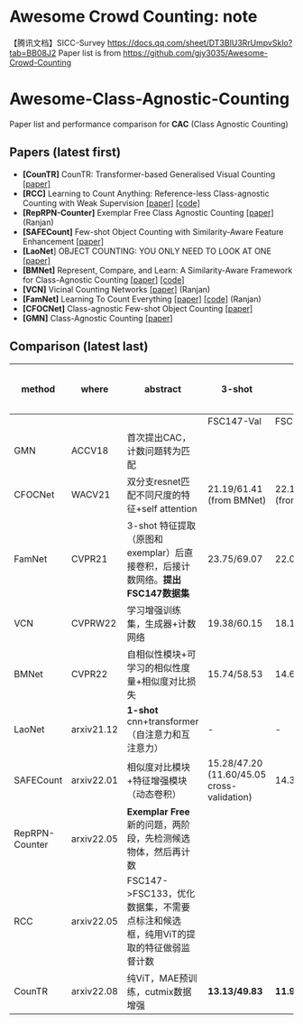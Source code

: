 # Awesome Crowd Counting: note
【腾讯文档】SICC-Survey   https://docs.qq.com/sheet/DT3BlU3RrUmpvSklo?tab=BB08J2
Paper list is from https://github.com/gjy3035/Awesome-Crowd-Counting

# Awesome-Class-Agnostic-Counting

Paper list and performance comparison for **CAC** (Class Agnostic Counting)



## Papers (latest first)
- **[CounTR]** CounTR: Transformer-based Generalised Visual Counting [[paper]](https://arxiv.org/pdf/2208.13721.pdf)
- **[RCC]** Learning to Count Anything: Reference-less Class-agnostic Counting with Weak Supervision [[paper]](https://arxiv.org/pdf/2205.10203.pdf) [[code]](https://github.com/ActiveVisionLab/LearningToCountAnything)
- **[RepRPN-Counter]** Exemplar Free Class Agnostic Counting [[paper]](https://arxiv.org/pdf/2205.14212.pdf) (Ranjan)
- **[SAFECount]** Few-shot Object Counting with Similarity-Aware Feature Enhancement [[paper]](https://arxiv.org/pdf/2201.08959.pdf)
- **[LaoNet**] OBJECT COUNTING: YOU ONLY NEED TO LOOK AT ONE [[paper]](https://arxiv.org/pdf/2112.05993.pdf)
- **[BMNet]** Represent, Compare, and Learn: A Similarity-Aware Framework for Class-Agnostic Counting [[paper]](https://openaccess.thecvf.com/content/CVPR2022/papers/Shi_Represent_Compare_and_Learn_A_Similarity-Aware_Framework_for_Class-Agnostic_Counting_CVPR_2022_paper.pdf) [[code]](https://github.com/flyinglynx/Bilinear-Matching-Network)
- **[VCN]** Vicinal Counting Networks [[paper]](https://openaccess.thecvf.com/content/CVPR2022W/L3D-IVU/papers/Ranjan_Vicinal_Counting_Networks_CVPRW_2022_paper.pdf) (Ranjan)
- **[FamNet]** Learning To Count Everything [[paper]](https://openaccess.thecvf.com/content/CVPR2021/papers/Ranjan_Learning_To_Count_Everything_CVPR_2021_paper.pdf) [[code]](https://github.com/cvlab-stonybrook/LearningToCountEverything) (Ranjan)
- **[CFOCNet]** Class-agnostic Few-shot Object Counting [[paper]](https://openaccess.thecvf.com/content/WACV2021/papers/Yang_Class-Agnostic_Few-Shot_Object_Counting_WACV_2021_paper.pdf)
- **[GMN]** Class-Agnostic Counting [[paper]](https://arxiv.org/pdf/1811.00472.pdf)



## Comparison (latest last)

| method         | where      | abstract                                                     | 3-shot                                     |                           | 1-shot                         |              | reference-less (all result below is from RCC) |              |
| -------------- | ---------- | ------------------------------------------------------------ | ------------------------------------------ | ------------------------- | ------------------------------ | ------------ | --------------------------------------------- | ------------ |
|                |            |                                                              | FSC147-Val                                 | FSC147-Test               | FSC147-Val                     | FSC147-Test  | FSC147-Val                                    | FSC147-Test  |
| GMN            | ACCV18     | 首次提出CAC，计数问题转为匹配                                |                                            |                           | 29.66/89.81                    | 26.52/124.57 | 39.02/106.06                                  | 37.86/141.39 |
| CFOCNet        | WACV21     | 双分支resnet匹配不同尺度的特征+self attention                | 21.19/61.41  (from BMNet)                  | 22.10/112.71 (from BMNet) |                                |              |                                               |              |
| FamNet         | CVPR21     | 3-shot 特征提取（原图和exemplar）后直接卷积，后接计数网络。**提出FSC147数据集** | 23.75/69.07                                | 22.08/99.54               | 26.55/77.01                    | 26.76/110.95 | 32.15/98.7 5                                  | 32.27/131.46 |
| VCN            | CVPRW22    | 学习增强训练集，生成器+计数网络                              | 19.38/60.15                                | 18.17/95.60               |                                |              |                                               |              |
| BMNet          | CVPR22     | 自相似性模块+可学习的相似性度量+相似度对比损失               | 15.74/58.53                                | 14.62/91.83               | 17.89/61.12                    | 16.89/96.65  |                                               |              |
| LaoNet         | arxiv21.12 | **1-shot** cnn+transformer（自注意力和互注意力）             | -                                          | -                         | **17.11/56.81**                    | **15.78/97.15**  |                                               |              |
| SAFECount      | arxiv22.01 | 相似度对比模块+特征增强模块（动态卷积）                      | 15.28/47.20 (11.60/45.05 cross-validation) | 14.32/85.54               | (13.03/48.77 cross-validation) |              |                                               |              |
| RepRPN-Counter | arxiv22.05 | **Exemplar Free** 新的问题，两阶段，先检测候选物体，然后再计数  |                                            |                           |                                |              | 29.24/98.11                                   | 26.66/129.11 |
| RCC            | arxiv22.05 |  FSC147->FSC133，优化数据集，不需要点标注和候选框，纯用ViT的提取的特征做弱监督计数  |                                            |                           |                                |              | 17.49/58.81                                   | 17.12/104.53 |
| CounTR | arxiv22.08 |  纯ViT，MAE预训练，cutmix数据增强 | **13.13/49.83** | **11.95/91.23** | - | - | **17.40/70.33** | **14.12/108.01** | 
